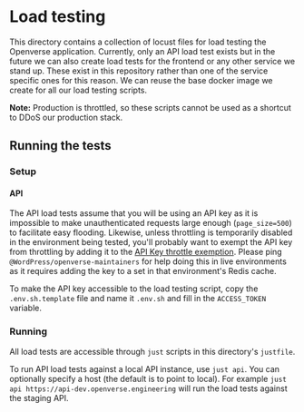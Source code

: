 # Load testing

This directory contains a collection of locust files for load testing the
Openverse application. Currently, only an API load test exists but in the future
we can also create load tests for the frontend or any other service we stand up.
These exist in this repository rather than one of the service specific ones for
this reason. We can reuse the base docker image we create for all our load
testing scripts.

**Note:** Production is throttled, so these scripts cannot be used as a shortcut
to DDoS our production stack.

## Running the tests

### Setup

#### API

The API load tests assume that you will be using an API key as it is impossible
to make unauthenticated requests large enough (`page_size=500`) to facilitate
easy flooding. Likewise, unless throttling is temporarily disabled in the
environment being tested, you'll probably want to exempt the API key from
throttling by adding it to the
[API Key throttle exemption](https://github.com/WordPress/openverse-api/blob/c09fd7e16a8eb104c311e8d4f0da08238570067c/api/catalog/api/utils/throttle.py#L77).
Please ping `@WordPress/openverse-maintainers` for help doing this in live
environments as it requires adding the key to a set in that environment's Redis
cache.

To make the API key accessible to the load testing script, copy the
`.env.sh.template` file and name it `.env.sh` and fill in the `ACCESS_TOKEN`
variable.

### Running

All load tests are accessible through `just` scripts in this directory's
`justfile`.

To run API load tests against a local API instance, use `just api`. You can
optionally specify a host (the default is to point to local). For example
`just api https://api-dev.openverse.engineering` will run the load tests against
the staging API.
